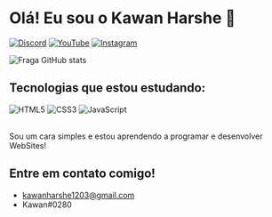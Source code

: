 # Olá! Eu sou o Kawan Harshe 👋

[![Discord](https://img.shields.io/badge/Discord-7289DA?style=for-the-badge&logo=discord&logoColor=white)](https://discord.gg/MgTpbMmuEH)
[![YouTube](https://img.shields.io/badge/YouTube-FF0000?style=for-the-badge&logo=youtube&logoColor=white)](https://www.youtube.com/channel/UCwbaO1LUA-IhBZnF7qVxNoQ)
[![Instagram](https://img.shields.io/badge/Instagram-E4405F?style=for-the-badge&logo=instagram&logoColor=white)](https://www.instagram.com/kawanharshe_/)

![Fraga GitHub stats](https://github-readme-stats.vercel.app/api?username=KawanHarshe&show_icons=true&theme=dracula)

## Tecnologias que estou estudando:
<div style="display: inline_block">
  <img aling="center" alt="HTML5" src="https://img.shields.io/badge/HTML5-E34F26?style=for-the-badge&logo=html5&logoColor=white" />
  <img aling="center" alt="CSS3" src="https://img.shields.io/badge/CSS3-1572B6?style=for-the-badge&logo=css3&logoColor=white" />
  <img aling="center" alt="JavaScript" src="https://img.shields.io/badge/JavaScript-F7DF1E?style=for-the-badge&logo=javascript&logoColor=black" />
</div> </br>

Sou um cara simples e estou aprendendo a programar e desenvolver WebSites!

## Entre em contato comigo!

- kawanharshe1203@gmail.com
- Kawan#0280
